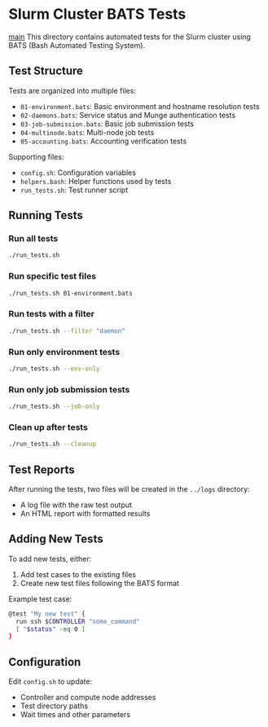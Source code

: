 # Slurm Cluster BATS Tests

[main](./README.md)
This directory contains automated tests for the Slurm cluster using BATS (Bash Automated Testing System).

## Test Structure

Tests are organized into multiple files:

- `01-environment.bats`: Basic environment and hostname resolution tests
- `02-daemons.bats`: Service status and Munge authentication tests
- `03-job-submission.bats`: Basic job submission tests
- `04-multinode.bats`: Multi-node job tests
- `05-accounting.bats`: Accounting verification tests

Supporting files:

- `config.sh`: Configuration variables
- `helpers.bash`: Helper functions used by tests
- `run_tests.sh`: Test runner script

## Running Tests

### Run all tests

```bash
./run_tests.sh
```

### Run specific test files

```bash
./run_tests.sh 01-environment.bats
```

### Run tests with a filter

```bash
./run_tests.sh --filter "daemon"
```

### Run only environment tests

```bash
./run_tests.sh --env-only
```

### Run only job submission tests

```bash
./run_tests.sh --job-only
```

### Clean up after tests

```bash
./run_tests.sh --cleanup
```

## Test Reports

After running the tests, two files will be created in the `../logs` directory:

- A log file with the raw test output
- An HTML report with formatted results

## Adding New Tests

To add new tests, either:

1. Add test cases to the existing files
2. Create new test files following the BATS format

Example test case:

```bash
@test "My new test" {
  run ssh $CONTROLLER "some_command"
  [ "$status" -eq 0 ]
}
```

## Configuration

Edit `config.sh` to update:

- Controller and compute node addresses
- Test directory paths
- Wait times and other parameters

